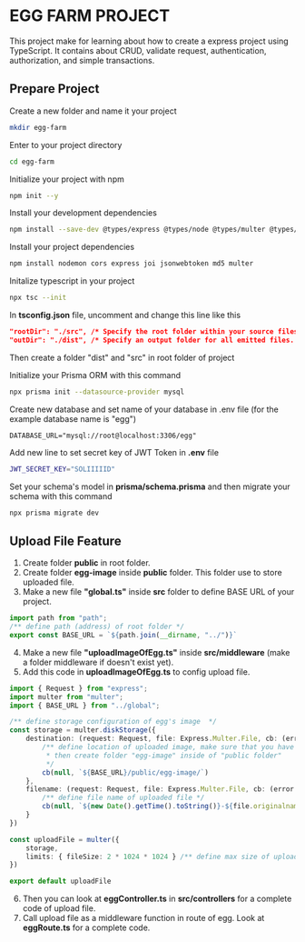 # EGG FARM PROJECT
This project make for learning about how to create a express project using TypeScript. It contains about CRUD, validate request, authentication, authorization, and simple transactions.

## Prepare Project
Create a new folder and name it your project
```bash
mkdir egg-farm
```

Enter to your project directory
```bash
cd egg-farm
```

Initialize your project with npm
```bash
npm init --y
```

Install your development dependencies
```bash
npm install --save-dev @types/express @types/node @types/multer @types/md5 @types/jsonwebtoken @types/joi @types/cors typescript ts-node prisma @prisma/client
```

Install your project dependencies
```bash
npm install nodemon cors express joi jsonwebtoken md5 multer
```

Initalize typescript in your project
```bash
npx tsc --init
```

In **tsconfig.json** file, uncomment and change this line like this
```json
"rootDir": "./src", /* Specify the root folder within your source files. */
"outDir": "./dist", /* Specify an output folder for all emitted files. */
```
Then create a folder "dist" and "src" in root folder of project


Initialize your Prisma ORM with this command
```bash
npx prisma init --datasource-provider mysql
```

Create new database and set name of your database in .env file (for the example database name is "egg")
```env
DATABASE_URL="mysql://root@localhost:3306/egg"
```
Add new line to set secret key of JWT Token in **.env** file
```bash
JWT_SECRET_KEY="SOLIIIIID"
```

Set your schema's model in **prisma/schema.prisma** and then migrate your schema with this command
```bash
npx prisma migrate dev
```

## Upload File Feature
1. Create folder **public** in root folder.
2. Create folder **egg-image** inside **public** folder. This folder use to store uploaded file.
3. Make a new file **"global.ts"** inside **src** folder to define BASE URL of your project.
```typescript
import path from "path";
/** define path (address) of root folder */
export const BASE_URL = `${path.join(__dirname, "../")}`
```
4. Make a new file **"uploadImageOfEgg.ts"** inside **src/middleware** (make a folder middleware if doesn't exist yet).
5. Add this code in **uploadImageOfEgg.ts** to config upload file.
```typescript
import { Request } from "express";
import multer from "multer";
import { BASE_URL } from "../global";

/** define storage configuration of egg's image  */
const storage = multer.diskStorage({
    destination: (request: Request, file: Express.Multer.File, cb: (error: Error | null, destination: string) => void) => {
        /** define location of uploaded image, make sure that you have create a "public" folder in root folder.
         * then create folder "egg-image" inside of "public folder"
         */
        cb(null, `${BASE_URL}/public/egg-image/`)
    },
    filename: (request: Request, file: Express.Multer.File, cb: (error: Error | null, destination: string) => void) => {
        /** define file name of uploaded file */
        cb(null, `${new Date().getTime().toString()}-${file.originalname}`)
    }
})

const uploadFile = multer({
    storage,
    limits: { fileSize: 2 * 1024 * 1024 } /** define max size of uploaded file, in this case max size is 2 MB */
})

export default uploadFile
```
6. Then you can look at **eggController.ts** in **src/controllers** for a complete code of upload file.
7. Call upload file as a middleware function in route of egg. Look at **eggRoute.ts** for a complete code.
